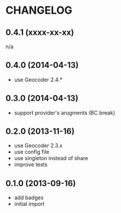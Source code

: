 CHANGELOG
=========

0.4.1 (xxxx-xx-xx)
------------------

n/a

0.4.0 (2014-04-13)
------------------

* use Geocoder 2.4.*


0.3.0 (2014-04-13)
------------------

* support provider's arugments (BC break)


0.2.0 (2013-11-16)
------------------

* use Geocoder 2.3.x
* use config file
* use singleton instead of share
* improve tests


0.1.0 (2013-09-16)
------------------

* add badges
* initial import
